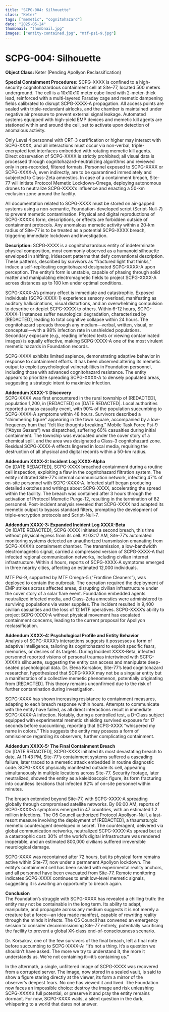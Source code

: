```yaml
---
title: "SCPG-004: Silhouette"
class: "Keter"
tags: ["memetic", "cognitohazard"]
date: "2025-05-24"
thumbnail: "thumbnail.jpg"
images: ["entity-contained.jpg", "mtf-psi-9.jpg"]
---
```


# SCPG-004: Silhouette

**Object Class:** Keter (Pending Apollyon Reclassification)

**Special Containment Procedures:** SCPG-XXXX is confined to a high-security cognitohazardous containment cell at Site-77, located 500 meters underground. The cell is a 10x10x10 meter cube lined with 2-meter-thick lead, reinforced with a multi-layered Faraday cage and memetic dampening fields calibrated to disrupt SCPG-XXXX-A propagation. All access points are sealed with triple-redundant airlocks, and the chamber is maintained under negative air pressure to prevent external signal leakage. Automated systems equipped with high-yield EMP devices and memetic kill agents are stationed within and around the cell, set to activate upon detection of anomalous activity.

Only Level 4 personnel with CRT-3 certification or higher may interact with SCPG-XXXX, and all interactions must occur via non-verbal, triple-encrypted text interfaces embedded with rotating memetic kill agents. Direct observation of SCPG-XXXX is strictly prohibited; all visual data is processed through cognitohazard-neutralizing algorithms and reviewed only in pre-recorded, filtered formats. Personnel exposed to SCPG-XXXX or SCPG-XXXX-A, even indirectly, are to be quarantined immediately and subjected to Class-Zeta amnestics. In case of a containment breach, Site-77 will initiate Protocol Memetic Lockdown-Omega, deploying autonomous drones to neutralize SCPG-XXXX’s influence and enacting a 50-km exclusion zone around the facility.

All documentation related to SCPG-XXXX must be stored on air-gapped systems using a non-semantic, Foundation-developed script (Script-Null-7) to prevent memetic contamination. Physical and digital reproductions of SCPG-XXXX’s form, descriptions, or effects are forbidden outside of containment protocols. Any anomalous memetic activity within a 20-km radius of Site-77 is to be treated as a potential SCPG-XXXX breach, triggering immediate lockdown and investigation.

**Description:** SCPG-XXXX is a cognitohazardous entity of indeterminate physical composition, most commonly observed as a humanoid silhouette enveloped in shifting, iridescent patterns that defy conventional description. These patterns, described by survivors as “fractured light that thinks,” induce a self-replicating cognitohazard designated SCPG-XXXX-A upon perception. The entity’s form is unstable, capable of phasing through solid matter and manipulating electromagnetic fields to project SCPG-XXXX-A across distances up to 100 km under optimal conditions.

SCPG-XXXX-A’s primary effect is immediate and catastrophic. Exposed individuals (SCPG-XXXX-1) experience sensory overload, manifesting as auditory hallucinations, visual distortions, and an overwhelming compulsion to describe or depict SCPG-XXXX to others. Within 6-12 hours, SCPG-XXXX-1 instances suffer neurological degradation, characterized by [REDACTED], leading to total cognitive collapse within 24 hours. The cognitohazard spreads through any medium—verbal, written, visual, or conceptual—with a 98% infection rate in unshielded populations. Secondary exposure (e.g., reading infected texts or viewing contaminated images) is equally effective, making SCPG-XXXX-A one of the most virulent memetic hazards in Foundation records.

SCPG-XXXX exhibits limited sapience, demonstrating adaptive behavior in response to containment efforts. It has been observed altering its memetic output to exploit psychological vulnerabilities in Foundation personnel, including those with advanced cognitohazard resistance. The entity appears to prioritize spreading SCPG-XXXX-A to densely populated areas, suggesting a strategic intent to maximize infection.

**Addendum XXXX-1: Discovery**  
SCPG-XXXX was first encountered in the rural township of [REDACTED], population 1,200, in [REDACTED] on [DATE REDACTED]. Local authorities reported a mass casualty event, with 90% of the population succumbing to SCPG-XXXX-A symptoms within 48 hours. Survivors described a “shimmering figure” appearing in the town square, accompanied by a low-frequency hum that “felt like thoughts breaking.” Mobile Task Force Psi-9 (“Abyss Gazers”) was dispatched, suffering 60% casualties during initial containment. The township was evacuated under the cover story of a chemical spill, and the area was designated a Class-3 cognitohazard zone. Residual SCPG-XXXX-A effects lingered in local media, requiring the destruction of all physical and digital records within a 50-km radius.

**Addendum XXXX-2: Incident Log XXXX-Alpha**  
On [DATE REDACTED], SCPG-XXXX breached containment during a routine cell inspection, exploiting a flaw in the cognitohazard filtration system. The entity infiltrated Site-77’s internal communication network, infecting 47% of on-site personnel with SCPG-XXXX-A. Infected staff began producing detailed sketches and writings about SCPG-XXXX, accelerating the spread within the facility. The breach was contained after 3 hours through the activation of Protocol Memetic Purge-12, resulting in the termination of 82 personnel. Post-incident analysis revealed that SCPG-XXXX had adapted its memetic output to bypass standard filters, prompting the development of triple-encryption protocols and Script-Null-7.

**Addendum XXXX-3: Expanded Incident Log XXXX-Beta**  
On [DATE REDACTED], SCPG-XXXX initiated a second breach, this time without physical egress from its cell. At 03:17 AM, Site-77’s automated monitoring systems detected an unauthorized transmission emanating from SCPG-XXXX’s containment chamber. The transmission, a low-bandwidth electromagnetic signal, carried a compressed version of SCPG-XXXX-A that infected regional communication networks, including civilian internet infrastructure. Within 4 hours, reports of SCPG-XXXX-A symptoms emerged in three nearby cities, affecting an estimated 12,000 individuals.

MTF Psi-9, supported by MTF Omega-5 (“Frontline Cleaners”), was deployed to contain the outbreak. The operation required the deployment of EMP strikes across affected areas, disrupting civilian infrastructure under the cover story of a solar flare event. Foundation embedded agents neutralized infected media, and Class-Zeta amnestics were administered to surviving populations via water supplies. The incident resulted in 9,400 civilian casualties and the loss of 12 MTF operatives. SCPG-XXXX’s ability to project SCPG-XXXX-A without physical movement has escalated containment concerns, leading to the current proposal for Apollyon reclassification.

**Addendum XXXX-4: Psychological Profile and Entity Behavior**  
Analysis of SCPG-XXXX’s interactions suggests it possesses a form of adaptive intelligence, tailoring its cognitohazard to exploit specific fears, memories, or desires of its targets. During Incident XXXX-Beta, infected personnel reported visions of personal traumas intertwined with SCPG-XXXX’s silhouette, suggesting the entity can access and manipulate deep-seated psychological data. Dr. Elena Korsakov, Site-77’s lead cognitohazard researcher, hypothesized that SCPG-XXXX may not be a singular entity but a manifestation of a collective memetic phenomenon, potentially originating from [REDACTED]. This theory remains unconfirmed due to the risk of further contamination during investigation.

SCPG-XXXX has shown increasing resistance to containment measures, adapting to each breach response within hours. Attempts to communicate with the entity have failed, as all direct interactions result in immediate SCPG-XXXX-A infection. Notably, during a controlled test, a D-Class subject equipped with experimental memetic shielding survived exposure for 17 seconds before succumbing, reporting that SCPG-XXXX “whispered my name in colors.” This suggests the entity may possess a form of omniscience regarding its observers, further complicating containment.

**Addendum XXXX-5: The Final Containment Breach**  
On [DATE REDACTED], SCPG-XXXX initiated its most devastating breach to date. At 11:43 PM, Site-77’s containment systems suffered a cascading failure, later traced to a memetic attack embedded in routine diagnostic code. SCPG-XXXX physically manifested outside its cell, appearing simultaneously in multiple locations across Site-77. Security footage, later neutralized, showed the entity as a kaleidoscopic figure, its form fracturing into countless iterations that infected 92% of on-site personnel within minutes.

The breach extended beyond Site-77, with SCPG-XXXX-A spreading globally through compromised satellite networks. By 06:00 AM, reports of SCPG-XXXX-A symptoms emerged in 47 countries, with an estimated 1.2 million infections. The O5 Council authorized Protocol Apollyon-Null, a last-resort measure involving the deployment of [REDACTED], a thaumaturgic memetic counteragent developed in secret. The counteragent, delivered via global communication networks, neutralized SCPG-XXXX-A’s spread but at a catastrophic cost: 30% of the world’s digital infrastructure was rendered inoperable, and an estimated 800,000 civilians suffered irreversible neurological damage.

SCPG-XXXX was recontained after 72 hours, but its physical form remains active within Site-77, now under a permanent Apollyon lockdown. The entity’s containment cell has been sealed with experimental reality anchors, and all personnel have been evacuated from Site-77. Remote monitoring indicates SCPG-XXXX continues to emit low-level memetic signals, suggesting it is awaiting an opportunity to breach again.

**Conclusion**  
The Foundation’s struggle with SCPG-XXXX has revealed a chilling truth: the entity may not be containable in the long term. Its ability to adapt, manipulate, and propagate across any medium suggests it is not merely a creature but a force—an idea made manifest, capable of rewriting reality through the minds it infects. The O5 Council has convened an emergency session to consider decommissioning Site-77 entirely, potentially sacrificing the facility to prevent a global XK-class end-of-consciousness scenario.

Dr. Korsakov, one of the few survivors of the final breach, left a final note before succumbing to SCPG-XXXX-A: “It’s not a thing. It’s a question we shouldn’t have asked. The more we try to understand it, the more it understands us. We’re not containing it—it’s containing us.”

In the aftermath, a single, unfiltered image of SCPG-XXXX was recovered from a corrupted server. The image, now stored in a sealed vault, is said to show a figure staring directly at the viewer, its form a mirror of the observer’s deepest fears. No one has viewed it and lived. The Foundation now faces an impossible choice: destroy the image and risk unleashing SCPG-XXXX’s full potential, or preserve it and pray the entity remains dormant. For now, SCPG-XXXX waits, a silent question in the dark, whispering to a world that dares not answer.
